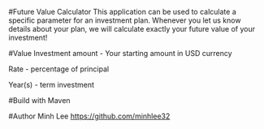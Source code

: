 
#Future Value Calculator
This application can be used to calculate a specific parameter for an investment plan.
Whenever you let us know details about your plan, we will calculate exactly your future value of your investment!

#Value
Investment amount - Your starting amount in USD currency

Rate - percentage of principal

Year(s) - term investment

#Build with Maven

#Author 
Minh Lee
https://github.com/minhlee32